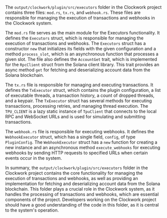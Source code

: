 The `output/clockwork/plugin/src/executors` folder in the Clockwork project contains three files: `mod.rs`, `tx.rs`, and `webhook.rs`. These files are responsible for managing the execution of transactions and webhooks in the Clockwork system.

The `mod.rs` file serves as the main module for the Executors functionality. It defines the `Executors` struct, which is responsible for managing the execution of transactions and webhooks. The `Executors` struct has a constructor `new` that initializes its fields with the given configuration and a method `process_slot`, which is an asynchronous function that processes a given slot. The file also defines the `AccountGet` trait, which is implemented for the `RpcClient` struct from the Solana client library. This trait provides an async method `get` for fetching and deserializing account data from the Solana blockchain.

The `tx.rs` file is responsible for managing and executing transactions. It defines the `TxExecutor` struct, which contains the plugin configuration, a list of executable threads, a transaction history, a count of dropped threads, and a keypair. The `TxExecutor` struct has several methods for executing transactions, processing retries, and managing thread execution. The `TPU_CLIENT` is a lazy static instance of `TpuClient` that connects to the local RPC and WebSocket URLs and is used for simulating and submitting transactions.

The `webhook.rs` file is responsible for executing webhooks. It defines the `WebhookExecutor` struct, which has a single field, `config`, of type `PluginConfig`. The `WebhookExecutor` struct has a `new` function for creating a new instance and an asynchronous method `execute_webhooks` for executing webhooks by sending HTTP requests to specified URLs when certain events occur in the system.

In summary, the `output/clockwork/plugin/src/executors` folder in the Clockwork project contains the core functionality for managing the execution of transactions and webhooks, as well as providing an implementation for fetching and deserializing account data from the Solana blockchain. This folder plays a crucial role in the Clockwork system, as it handles the processing of transactions and webhooks, which are essential components of the project. Developers working on the Clockwork project should have a good understanding of the code in this folder, as it is central to the system's operation.

    